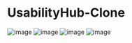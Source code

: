 # UsabilityHub-Clone
![image](https://github.com/gulammustafa41/UsabilityHub-Clone/assets/113841536/04c7eb6e-8c54-4ac8-ae84-48675993b6f2)
![image](https://github.com/gulammustafa41/UsabilityHub-Clone/assets/113841536/2691febe-cd13-400d-bc0b-3ff57717ed2d)
![image](https://github.com/gulammustafa41/UsabilityHub-Clone/assets/113841536/bf9c90e0-1e90-4d4d-9994-1dd95526dea4)
![image](https://github.com/gulammustafa41/UsabilityHub-Clone/assets/113841536/1ee8dfc5-815c-492c-af21-6b8c87aee69b)


